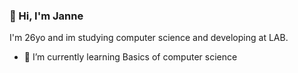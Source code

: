 ### 🏯 Hi, I'm Janne
I'm 26yo and im studying computer science and developing at LAB.

- 🌱 I’m currently learning Basics of computer science


